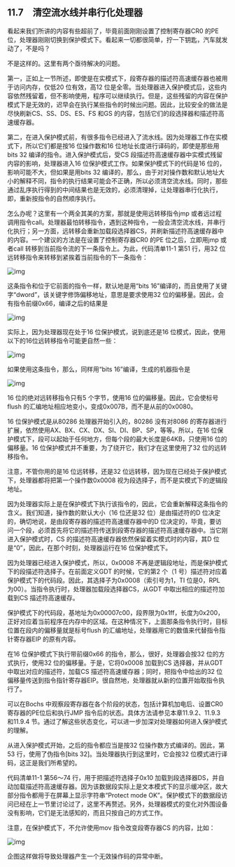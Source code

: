    

## 11.7　清空流水线并串行化处理器

看起来我们所讲的内容有些超前了，毕竟前面刚刚设置了控制寄存器CR0 的PE 位，处理器刚刚切换到保护模式下。看起来一切都很简单，拧一下钥匙，汽车就发动了，不是吗？

不是这样的。这里有两个亟待解决的问题。

第一，正如上一节所述，即使是在实模式下，段寄存器的描述符高速缓存器也被用于访问内存，仅低20 位有效，高12 位是全零。当处理器进入保护模式后，这些内容依然残留着，但不影响使用，程序可以继续执行。但是，这些残留的内容在保护模式下是无效的，迟早会在执行某些指令的时候出问题。因此，比较安全的做法是尽快刷新CS、SS、DS、ES、FS 和GS 的内容，包括它们的段选择器和描述符高速缓存器。

第二，在进入保护模式前，有很多指令已经进入了流水线。因为处理器工作在实模式下，所以它们都是按16 位操作数和16 位地址长度进行译码的，即使是那些用bits 32 编译的指令。进入保护模式后，受CS 段描述符高速缓存器中实模式残留内容的影响，处理器进入16 位保护模式工作。如果保护模式下的代码是16 位的，影响可能不大，但如果是用bits 32 编译的，那么，由于对对操作数和默认地址大小的解释不同，指令的执行结果可能会不正确，所以必须清空流水线。同时，那些通过乱序执行得到的中间结果也是无效的，必须清理掉，让处理器串行化执行，即，重新按指令的自然顺序执行。

怎么办呢？这里有一个两全其美的方案，那就是使用远转移指令jmp 或者远过程调用指令call。处理器最怕转移指令，遇到这种指令，一般会清空流水线，并串行化执行；另一方面，远转移会重新加载段选择器CS，并刷新描述符高速缓存器中的内容。一个建议的方法是在设置了控制寄存器CR0 的PE 位之后，立即用jmp 或者call 转移到当前指令流的下一条指令上。为此，代码清单11-1 第51 行，用32 位远转移指令来转移到紧挨着当前指令的下一条指令：

![img](../0-Assets/Epubook/x86汇编语言从实模式到保护模式_李忠_等_Z_Library/images/00441.jpeg)

这条指令和位于它前面的指令一样，默认地是用“bits 16”编译的，而且使用了关键字“dword”，该关键字修饰偏移地址，意思是要求使用32 位的偏移量。因此，会有指令前缀0x66，编译之后的结果是

![img](../0-Assets/Epubook/x86汇编语言从实模式到保护模式_李忠_等_Z_Library/images/00442.jpeg)

实际上，因为处理器现在处于16 位保护模式，说到底还是16 位模式，因此，使用以下的16位远转移指令可能更自然一些：

![img](../0-Assets/Epubook/x86汇编语言从实模式到保护模式_李忠_等_Z_Library/images/00443.jpeg)

如果使用这条指令，那么，同样用“bits 16”编译，生成的机器指令是

![img](../0-Assets/Epubook/x86汇编语言从实模式到保护模式_李忠_等_Z_Library/images/00444.jpeg)

16 位的绝对远转移指令只有5 个字节，使用16 位的偏移量。因此，它会使标号flush 的汇编地址相应地变小，变成0x007B，而不是从前的0x0080。

16 位保护模式是从80286 处理器开始引入的，80286 没有对8086 的寄存器进行扩展，依然使用AX、BX、CX、DX、SI、DI、BP、SP，等等。所以，在16 位保护模式下，段可以起始于任何地方，但每个段的最大长度是64KB，只使用16 位的偏移量。16 位保护模式并不重要，为了绕开它，我们才在这里使用了32 位的远转移指令。

注意，不管你用的是16 位远转移，还是32 位远转移，因为现在已经处于保护模式下，处理器都将把第一个操作数0x0008 视为段选择子，而不是实模式下的逻辑段地址。

因为处理器实际上是在保护模式下执行该指令的，因此，它会重新解释这条指令的含义。我们知道，操作数的默认大小（16 位还是32 位）是由描述符的D 位决定的，确切地说，是由段寄存器的描述符高速缓存器中的D 位决定的，毕竟，要访问一个段，必须首先将它的描述符传送到段寄存器的描述符高速缓存器中。当它刚进入保护模式时，CS 的描述符高速缓存器依然保留着实模式时的内容，其D 位是“0”，因此，在那个时刻，处理器运行在16 位保护模式下。

因为处理器已经进入保护模式，所以，0x0008 不再是逻辑段地址，而是保护模式下的段描述符选择子。在前面定义GDT 的时候，它的第2 个（1 号）描述符对应着保护模式下的代码段。因此，其选择子为0x0008（索引号为1，TI 位是0，RPL 为00）。当指令执行时，处理器加载段选择器CS，从GDT 中取出相应的描述符加载到CS 描述符高速缓存。

保护模式下的代码段，基地址为0x00007c00，段界限为0x1ff，长度为0x200，正好对应着当前程序在内存中的区域。在这种情况下，上面那条指令执行时，目标位置在段内的偏移量就是标号flush 的汇编地址，处理器用它的数值来代替指令指针寄存器EIP 的原有内容。

在16 位保护模式下执行带前缀0x66 的指令，那么，很好，处理器会按32 位的方式执行，使用32 位的偏移量。于是，它将0x0008 加载到CS 选择器，并从GDT 中取出对应的描述符，加载CS 描述符高速缓存器；同时，把指令中给出的32 位偏移量传送到指令指针寄存器EIP。很自然地，处理器就从新的位置开始取指令执行了。

可以在Bochs 中观察段寄存器在各个阶段的状态，包括计算机加电后、设置CR0 寄存器的PE位后和执行JMP 指令后的状态。具体方法请参见本章11.9.2、11.9.3 和11.9.4 节。通过了解这些状态变化，可以进一步加深对处理器如何进入保护模式的理解。

从进入保护模式开始，之后的指令都应当是按32 位操作数方式编译的。因此，第53 行，使用了伪指令[bits 32]。当处理器执行到这里时，它会按32 位模式进行译码，这正是我们所希望的。

代码清单11-1 第56～74 行，用于把描述符选择子0x10 加载到段选择器DS，并自动加载描述符高速缓存器。因为该数据段实际上是文本模式下的显示缓冲区，故大部分指令都用于在屏幕上显示字符串“Protect mode OK”。保护模式下的数据段访问已经在上一节里讨论过了，这里不再赘述。另外，处理器模式的变化对外围设备没有影响，它们是无法感知的，而且只按自己的方式工作。

注意，在保护模式下，不允许使用mov 指令改变段寄存器CS 的内容，比如：

![img](../0-Assets/Epubook/x86汇编语言从实模式到保护模式_李忠_等_Z_Library/images/00445.jpeg)

企图这样做将导致处理器产生一个无效操作码的异常中断。